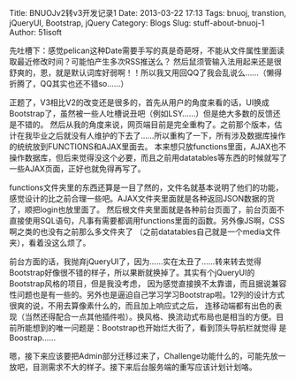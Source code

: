 Title: BNUOJv2转v3开发记录1
Date: 2013-03-22 17:13
Tags: bnuoj, transtion, jQueryUI, Bootstrap, jQuery
Category: Blogs
Slug: stuff-about-bnuoj-1
Author: 51isoft

先吐槽下：感觉pelican这种Date需要手写的真是奇葩呀，不能从文件属性里面读取最近修改时间？可能怕产生多次RSS推送么？
然后鼠须管输入法用起来还是很舒爽的，恩，就是默认词库好弱啊！！所以我又用回QQ了我会乱说么……（懒得折腾了，QQ其实也还不错so……）

正题了，V3相比V2的改变还是很多的，首先从用户的角度来看的话，UI换成Bootstrap了，虽然被一些人吐槽说丑吧（例如LSY……）但是绝大多数的反馈还是不错的。
然后从我的角度来说，网页端目前是完全重构了。之前那个版本，估计在我毕业之后就没有人维护的下去了……所以重构了一下，所有涉及数据库操作的统统放到FUNCTIONS和AJAX里面去。
本来想只放functions里面，AJAX也不操作数据库，但后来觉得没这个必要，而且之前用datatables等东西的时候就写了一些AJAX页面，正好也就免得再写了。

functions文件夹里的东西还算是一目了然的，文件名就基本说明了他们的功能，感觉设计的比之前合理一些吧。AJAX文件夹里面就是各种返回JSON数据的货了，顺把login也放里面了。
然后根文件夹里面就是各种前台页面了，前台页面不直接使用SQL语句，凡事有需要都调用functions里面的函数。另外像JS啊，CSS啊之类的也没有之前那么多文件夹了
（之前datatables自己就是一个media文件夹），看着没这么烦了。

前台方面的话，我抛弃jQueryUI了，因为……实在太丑了……转来转去觉得Bootstrap好像很不错的样子，所以果断就换掉了。其实有个jQueryUI的Bootstrap风格的项目，但是我没考虑，
因为感觉直接换不太靠谱，而且据说兼容性问题也是有一些的。另外也是逼迫自己学习学习Bootstrap啦。12列的设计方式很爽的说，不用去算像素什么的，而且加上响应式之后，
连移动端都有出色的表现（当然还得配合一点其他插件啦）。换风格、换流动式布局也是相当的方便。目前所能想到的唯一问题是：Bootstrap也开始烂大街了，看到顶头导航栏就觉得
是Boostrap……

嗯，接下来应该要把Admin部分迁移过来了，Challenge功能什么的，可能先放一放吧，目测需求不大的样子。接下来后台服务端的重写应该计划计划咯。